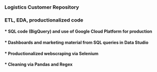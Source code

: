 ### Logistics Customer Repository  
### ETL, EDA, productionalized code
#### * SQL code (BigQuery) and use of Google Cloud Platform for production  
#### * Dashboards and marketing material from SQL queries in Data Studio  
#### * Productionalized webscraping via Selenium
#### * Cleaning via Pandas and Regex  
